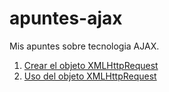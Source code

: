 # apuntes-ajax

Mis apuntes sobre tecnologia AJAX.

1. [Crear el objeto XMLHttpRequest](https://github.com/AitorAlejandro/apuntes-ajax/blob/master/01-Crear-el-objeto-XMLHttpRequest/crearXHR.md)
2. [Uso del objeto XMLHttpRequest](https://github.com/AitorAlejandro/apuntes-ajax/blob/master/02-Uso-del-XHR/Uso-del-XHR.md)
